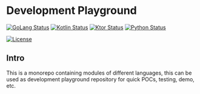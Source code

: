 # Development Playground

[![GoLang Status](https://img.shields.io/github/actions/workflow/status/usrivastava92/playground/.github/workflows/golang-build.yml?branch=master)](https://github.com/usrivastava92/playground/actions)
[![Kotlin Status](https://img.shields.io/github/actions/workflow/status/usrivastava92/playground/.github/workflows/kotlin-build.yml?branch=master)](https://github.com/usrivastava92/playground/actions)
[![Ktor Status](https://img.shields.io/github/actions/workflow/status/usrivastava92/playground/.github/workflows/ktor-build.yml?branch=master)](https://github.com/usrivastava92/playground/actions)
[![Python Status](https://img.shields.io/github/actions/workflow/status/usrivastava92/playground/.github/workflows/python-build.yml?branch=master)](https://github.com/usrivastava92/playground/actions)

[![License](https://img.shields.io/github/license/usrivastava92/playground)](https://github.com/usrivastava92/playgound/blob/master/LICENSE)

## Intro

This is a monorepo containing modules of different languages, this can be used as development playground repository for quick POCs, testing, demo, etc.
